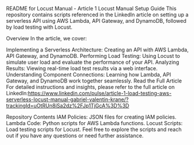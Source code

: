 README for Locust Manual - Article 1
Locust Manual Setup Guide
This repository contains scripts referenced in the LinkedIn article on setting up a serverless API using AWS Lambda, API Gateway, and DynamoDB, followed by load testing with Locust.

Overview
In the article, we cover:

Implementing a Serverless Architecture: Creating an API with AWS Lambda, API Gateway, and DynamoDB.
Performing Load Testing: Using Locust to simulate user load and evaluate the performance of your API.
Analyzing Results: Viewing real-time load test results via a web interface.
Understanding Component Connections: Learning how Lambda, API Gateway, and DynamoDB work together seamlessly.
Read the Full Article
For detailed instructions and insights, please refer to the full article on LinkedIn:https://www.linkedin.com/pulse/article-1-load-testing-aws-serverless-locust-manual-gabriel-valentin-krane/?trackingId=uOtRUn8iSa2dz%2FJp1TjGcA%3D%3D

Repository Contents
IAM Policies: JSON files for creating IAM policies.
Lambda Code: Python scripts for AWS Lambda functions.
Locust Scripts: Load testing scripts for Locust.
Feel free to explore the scripts and reach out if you have any questions or need further assistance.